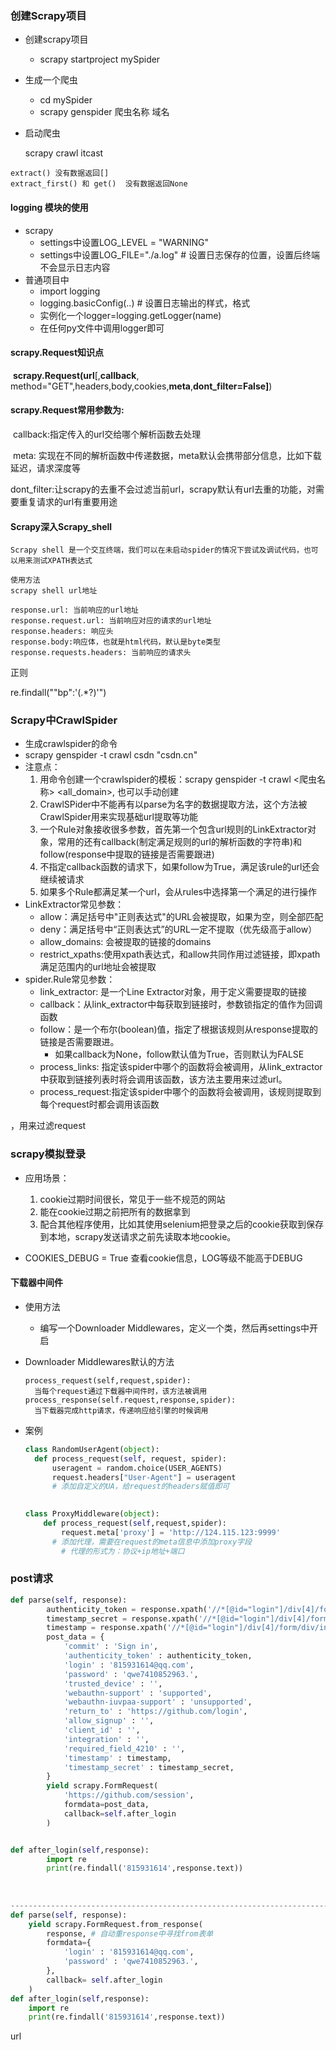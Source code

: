 ### 创建Scrapy项目

- 创建scrapy项目
  - scrapy startproject mySpider

- 生成一个爬虫
  - cd  mySpider
  - scrapy genspider 爬虫名称  域名

- 启动爬虫

  scrapy crawl itcast

  



  

```
extract() 没有数据返回[]
extract_first() 和 get()  没有数据返回None
```

#### logging 模块的使用

- scrapy
  - settings中设置LOG_LEVEL = "WARNING"
  - settings中设置LOG_FILE="./a.log" # 设置日志保存的位置，设置后终端不会显示日志内容
- 普通项目中
  - import logging
  - logging.basicConfig(..) # 设置日志输出的样式，格式
  - 实例化一个logger=logging.getLogger(name)
  - 在任何py文件中调用logger即可

#### scrapy.Request知识点

​	**scrapy.Request(url**[,**callback**, method="GET",headers,body,cookies,**meta**,**dont_filter=False]**)

#### scrapy.Request常用参数为:

​	callback:指定传入的url交给哪个解析函数去处理

​	meta: 实现在不同的解析函数中传递数据，meta默认会携带部分信息，比如下载延迟，请求深度等	

​    dont_filter:让scrapy的去重不会过滤当前url，scrapy默认有url去重的功能，对需要重复请求的url有重要用途







#### Scrapy深入Scrapy_shell

```
Scrapy shell 是一个交互终端，我们可以在未启动spider的情况下尝试及调试代码，也可以用来测试XPATH表达式

使用方法
scrapy shell url地址

response.url: 当前响应的url地址
response.request.url: 当前响应对应的请求的url地址
response.headers: 响应头
response.body:响应体，也就是html代码，默认是byte类型
response.requests.headers: 当前响应的请求头

```

正则

  re.findall("\"bp\":'(.*?)'")

### Scrapy中CrawlSpider

-   生成crawlspider的命令
  - scrapy genspider -t crawl csdn "csdn.cn"
- 注意点：
  1. 用命令创建一个crawlspider的模板：scrapy genspider -t crawl <爬虫名称> <all_domain>, 也可以手动创建
  2. CrawlSPider中不能再有以parse为名字的数据提取方法，这个方法被CrawlSpider用来实现基础url提取等功能
  3. 一个Rule对象接收很多参数，首先第一个包含url规则的LinkExtractor对象，常用的还有callback(制定满足规则的url的解析函数的字符串)和follow(response中提取的链接是否需要跟进)
  4. 不指定callback函数的请求下，如果follow为True，满足该rule的url还会继续被请求
  5. 如果多个Rule都满足某一个url，会从rules中选择第一个满足的进行操作
- LinkExtractor常见参数：
  - allow：满足括号中"正则表达式"的URL会被提取，如果为空，则全部匹配
  - deny：满足括号中“正则表达式”的URL一定不提取（优先级高于allow）
  - allow_domains: 会被提取的链接的domains
  - restrict_xpaths:使用xpath表达式，和allow共同作用过滤链接，即xpath满足范围内的url地址会被提取
- spider.Rule常见参数：
  - link_extractor: 是一个Line Extractor对象，用于定义需要提取的链接
  - callback：从link_extractor中每获取到链接时，参数锁指定的值作为回调函数
  - follow：是一个布尔(boolean)值，指定了根据该规则从response提取的链接是否需要跟进。
    - 如果callback为None，follow默认值为True，否则默认为FALSE
  - process_links: 指定该spider中哪个的函数将会被调用，从link_extractor中获取到链接列表时将会调用该函数，该方法主要用来过滤url。
  - process_request:指定该spider中哪个的函数将会被调用，该规则提取到每个request时都会调用该函数

，用来过滤request



### scrapy模拟登录

- 应用场景：
  1. cookie过期时间很长，常见于一些不规范的网站
  2. 能在cookie过期之前把所有的数据拿到
  3. 配合其他程序使用，比如其使用selenium把登录之后的cookie获取到保存到本地，scrapy发送请求之前先读取本地cookie。

- COOKIES_DEBUG = True  查看cookie信息，LOG等级不能高于DEBUG





#### 下载器中间件

- 使用方法

  - 编写一个Downloader Middlewares，定义一个类，然后再settings中开启

- Downloader Middlewares默认的方法

  ```
  process_request(self,request,spider):
  	当每个request通过下载器中间件时，该方法被调用
  process_response(self.request,response,spider):
  	当下载器完成http请求，传递响应给引擎的时候调用
  ```

- 案例

  ```Python
  class RandomUserAgent(object):
  	def process_request(self, request, spider):
  		useragent = random.choice(USER_AGENTS)
  		request.headers["User-Agent"] = useragent
  		# 添加自定义的UA，给request的headers赋值即可
  
          
  class ProxyMiddleware(object):
      def process_request(self,request,spider):
          request.meta['proxy'] = 'http://124.115.123:9999'
  		# 添加代理，需要在request的meta信息中添加proxy字段
          # 代理的形式为：协议+ip地址+端口
  ```

  

### post请求

```Python
def parse(self, response):
        authenticity_token = response.xpath('//*[@id="login"]/div[4]/form/input[1]/@value').extract_first()
        timestamp_secret = response.xpath('//*[@id="login"]/div[4]/form/div/input[11]/@value').extract_first()
        timestamp = response.xpath('//*[@id="login"]/div[4]/form/div/input[10]/@value').extract_first()
        post_data = {
            'commit' : 'Sign in',
            'authenticity_token' : authenticity_token,
            'login' : '815931614@qq.com',
            'password' : 'qwe7410852963.',
            'trusted_device' : '',
            'webauthn-support' : 'supported',
            'webauthn-iuvpaa-support' : 'unsupported',
            'return_to' : 'https://github.com/login',
            'allow_signup' : '',
            'client_id' : '',
            'integration' : '',
            'required_field_4210' : '',
            'timestamp' : timestamp,
            'timestamp_secret' : timestamp_secret,
        }
        yield scrapy.FormRequest(
            'https://github.com/session',
            formdata=post_data,
            callback=self.after_login
        )


def after_login(self,response):
        import re
        print(re.findall('815931614',response.text))
        
        
        
---------------------------------------------------------------------------        
def parse(self, response):
    yield scrapy.FormRequest.from_response(
        response, # 自动重response中寻找from表单
        formdata={
            'login' : '815931614@qq.com',
            'password' : 'qwe7410852963.',
        },
        callback= self.after_login
    )
def after_login(self,response):
    import re
    print(re.findall('815931614',response.text))

```

url